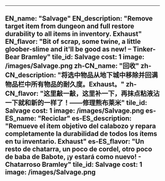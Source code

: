 ---

EN_name: "Salvage"
EN_description: "Remove target item from dungeon and full restore durability to all items in inventory. Exhaust"
EN_flavor: "Bit of scrap, some twine, a little gloober-slime and it'll be good as new! – Tinker-Bear Bramley"
tile_id: Salvage
cost: 1
image: /images/Salvage.png
zh-CN_name: "回收"
zh-CN_description: "将选中物品从地下城中移除并回满物品栏中所有物品的耐久度。Exhaust。"
zh-CN_flavor: "这里敲一敲，这里补一下，再抹点粘液沾一下就和新的一样了！——修理熊布莱米"
tile_id: Salvage
cost: 1
image: /images/Salvage.png
es-ES_name: "Reciclar"
es-ES_description: "Remueve el ítem objetivo del calabozo y repara completamente la durabilidad de todos los ítems en tu inventario. Exhaust"
es-ES_flavor: "Un resto de chatarra, un poco de cordel, otro poco de baba de Babote, ¡y estará como nuevo! - Chatarroso Bramley"
tile_id: Salvage
cost: 1
image: /images/Salvage.png
---